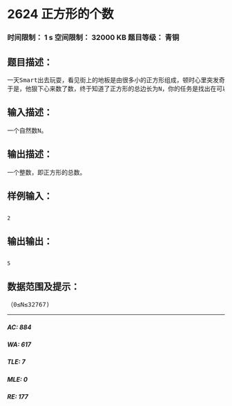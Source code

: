 # 2624 正方形的个数   
### 时间限制： 1 s     空间限制： 32000 KB     题目等级： 青铜  
## 题目描述：  

<pre>
一天Smart出去玩耍，看见街上的地板是由很多小的正方形组成，顿时心里突发奇想想要总结一下到底有多少正方形……
于是，他狠下心来数了数，终于知道了正方形的总边长为N，你的任务是找出在可以组成的每个至少边长为1的正方形的个数。
</pre>
  
  
## 输入描述：  

<pre>
一个自然数N。
</pre>
  
  
## 输出描述：  

<pre>
一个整数，即正方形的总数。
</pre>
  
  
## 样例输入：  

<pre><code>
2
</code></pre>
  
  
## 输出输出：  

<pre><code>
5
</code></pre>
  
  
## 数据范围及提示：  

<pre>
（0≤N≤32767)
</pre>
  
  
***  

##### AC: 884  
##### WA: 617  
##### TLE: 7  
##### MLE: 0  
##### RE: 177  
